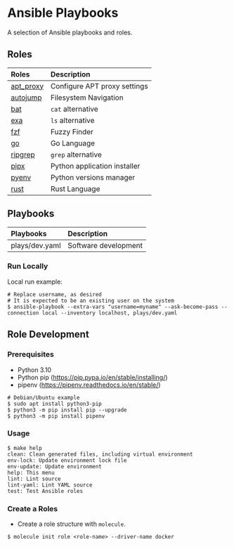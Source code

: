 # Ansible Playbooks

A selection of Ansible playbooks and roles.

## Roles

| Roles                                  | Description                  |
|:---------------------------------------|:-----------------------------|
| [apt_proxy](roles/apt_proxy/README.md) | Configure APT proxy settings |
| [autojump](roles/autojump/README.md)   | Filesystem Navigation        |
| [bat](roles/bat/README.md)             | `cat` alternative            |
| [exa](roles/exa/README.md)             | `ls` alternative             |
| [fzf](roles/fzf/README.md)             | Fuzzy Finder                 |
| [go](roles/go/README.md)               | Go Language                  |
| [ripgrep](roles/ripgrep/README.md)     | `grep` alternative           |
| [pipx](roles/pipx/README.md)           | Python application installer |
| [pyenv](roles/pyenv/README.md)         | Python versions manager      |
| [rust](roles/rust/README.md)           | Rust Language                |

## Playbooks

| Playbooks      | Description          |
|:---------------|:---------------------|
| plays/dev.yaml | Software development |

### Run Locally

Local run example:

```shell
# Replace username, as desired
# It is expected to be an existing user on the system
$ ansible-playbook --extra-vars "username=myname" --ask-become-pass --connection local --inventory localhost, plays/dev.yaml
```

## Role Development

### Prerequisites

* Python 3.10
* Python pip (https://pip.pypa.io/en/stable/installing/)
* pipenv (https://pipenv.readthedocs.io/en/stable/)

```shell
# Debian/Ubuntu example
$ sudo apt install python3-pip
$ python3 -m pip install pip --upgrade
$ python3 -m pip install pipenv
```

### Usage

```shell
$ make help
clean: Clean generated files, including virtual environment
env-lock: Update environment lock file
env-update: Update environment
help: This menu
lint: Lint source
lint-yaml: Lint YAML source
test: Test Ansible roles
```

### Create a Roles

* Create a role structure with `molecule`.

```shell
$ molecule init role <role-name> --driver-name docker
```
